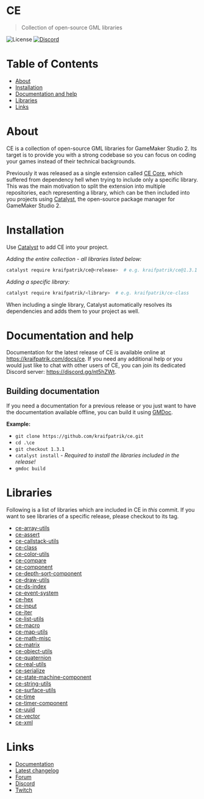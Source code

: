 # CE
> Collection of open-source GML libraries

![License](https://img.shields.io/github/license/kraifpatrik/ce)
[![Discord](https://img.shields.io/discord/573762224603004929?label=Discord)](https://discord.gg/nt5hZWt)

# Table of Contents
* [About](#about)
* [Installation](#installation)
* [Documentation and help](#documentation-and-help)
* [Libraries](#libraries)
* [Links](#links)

# About
CE is a collection of open-source GML libraries for GameMaker Studio 2. Its target is to provide you with a strong codebase so you can focus on coding your games instead of their technical backgrounds.

Previously it was released as a single extension called [CE Core](https://github.com/kraifpatrik/ce-core), which suffered from dependency hell when trying to include only a specific library. This was the main motivation to split the extension into multiple repositories, each representing a library, which can be then included into you projects using [Catalyst](https://github.com/GameMakerHub/Catalyst), the open-source package manager for GameMaker Studio 2.

# Installation
Use [Catalyst](https://github.com/GameMakerHub/Catalyst) to add CE into your project.

*Adding the entire collection - all libraries listed below:*
```sh
catalyst require kraifpatrik/ce@<release>  # e.g. kraifpatrik/ce@1.3.1
```

*Adding a specific library:*
```sh
catalyst require kraifpatrik/<library>  # e.g. kraifpatrik/ce-class
```

When including a single library, Catalyst automatically resolves its dependencies and adds them to your project as well.

# Documentation and help
Documentation for the latest release of CE is available online at https://kraifpatrik.com/docs/ce. If you need any additional help or you would just like to chat with other users of CE, you can join its dedicated Discord server: https://discord.gg/nt5hZWt.

## Building documentation
If you need a documentation for a previous release or you just want to have the documentation available offline, you can build it using [GMDoc](https://github.com/kraifpatrik/gmdoc).

**Example:**
* `git clone https://github.com/kraifpatrik/ce.git`
* `cd .\ce`
* `git checkout 1.3.1`
* `catalyst install` - *Required to install the libraries included in the release!*
* `gmdoc build`

# Libraries
Following is a list of libraries which are included in CE in *this* commit. If you want to see libraries of a specific release, please checkout to its tag.

* [ce-array-utils](https://github.com/kraifpatrik/ce-array-utils)
* [ce-assert](https://github.com/kraifpatrik/ce-assert)
* [ce-callstack-utils](https://github.com/kraifpatrik/ce-callstack-utils)
* [ce-class](https://github.com/kraifpatrik/ce-class)
* [ce-color-utils](https://github.com/kraifpatrik/ce-color-utils)
* [ce-compare](https://github.com/kraifpatrik/ce-compare)
* [ce-component](https://github.com/kraifpatrik/ce-component)
* [ce-depth-sort-component](https://github.com/kraifpatrik/ce-depth-sort-component)
* [ce-draw-utils](https://github.com/kraifpatrik/ce-draw-utils)
* [ce-ds-index](https://github.com/kraifpatrik/ce-ds-index)
* [ce-event-system](https://github.com/kraifpatrik/ce-event-system)
* [ce-hex](https://github.com/kraifpatrik/ce-hex)
* [ce-input](https://github.com/kraifpatrik/ce-input)
* [ce-iter](https://github.com/kraifpatrik/ce-iter)
* [ce-list-utils](https://github.com/kraifpatrik/ce-list-utils)
* [ce-macro](https://github.com/kraifpatrik/ce-macro)
* [ce-map-utils](https://github.com/kraifpatrik/ce-map-utils)
* [ce-math-misc](https://github.com/kraifpatrik/ce-math-misc)
* [ce-matrix](https://github.com/kraifpatrik/ce-matrix)
* [ce-object-utils](https://github.com/kraifpatrik/ce-object-utils)
* [ce-quaternion](https://github.com/kraifpatrik/ce-quaternion)
* [ce-real-utils](https://github.com/kraifpatrik/ce-real-utils)
* [ce-serialize](https://github.com/kraifpatrik/ce-serialize)
* [ce-state-machine-component](https://github.com/kraifpatrik/ce-state-machine-component)
* [ce-string-utils](https://github.com/kraifpatrik/ce-string-utils)
* [ce-surface-utils](https://github.com/kraifpatrik/ce-surface-utils)
* [ce-time](https://github.com/kraifpatrik/ce-time)
* [ce-timer-component](https://github.com/kraifpatrik/ce-timer-component)
* [ce-uuid](https://github.com/kraifpatrik/ce-uuid)
* [ce-vector](https://github.com/kraifpatrik/ce-vector)
* [ce-xml](https://github.com/kraifpatrik/ce-xml)

# Links
* [Documentation](https://kraifpatrik.com/docs/ce)
* [Latest changelog](https://kraifpatrik.com/docs/ce/ChangelogLatest.html)
* [Forum](https://forum.yoyogames.com/index.php?threads/62585/)
* [Discord](https://discord.gg/nt5hZWt)
* [Twitch](https://www.twitch.tv/kraifpatrik)
